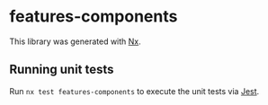 # features-components

This library was generated with [Nx](https://nx.dev).

## Running unit tests

Run `nx test features-components` to execute the unit tests via [Jest](https://jestjs.io).
